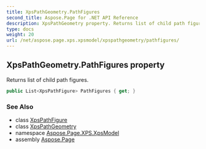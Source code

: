 ```yaml
---
title: XpsPathGeometry.PathFigures
second_title: Aspose.Page for .NET API Reference
description: XpsPathGeometry property. Returns list of child path figures
type: docs
weight: 20
url: /net/aspose.page.xps.xpsmodel/xpspathgeometry/pathfigures/
---
```

## XpsPathGeometry.PathFigures property

Returns list of child path figures.

```csharp
public List<XpsPathFigure> PathFigures { get; }
```

### See Also

* class [XpsPathFigure](../../xpspathfigure/)
* class [XpsPathGeometry](../)
* namespace [Aspose.Page.XPS.XpsModel](../../xpspathgeometry/)
* assembly [Aspose.Page](../../../)


